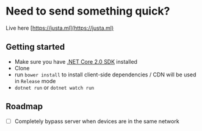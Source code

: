 # Need to send something quick?

Live here [https://justa.ml](https://justa.ml)

## Getting started
* Make sure you have [.NET Core 2.0 SDK](https://www.microsoft.com/net/download/core) installed
* Clone
* run `bower install` to install client-side dependencies / CDN will be used in `Release` mode
* `dotnet run` or `dotnet watch run`

## Roadmap
- [ ] Completely bypass server when devices are in the same network
